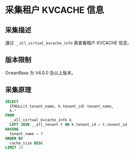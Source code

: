 # 采集租户 KVCACHE 信息

## 采集描述

通过 `__all_virtual_kvcache_info` 表查看租户 KVCACHE 信息。

## 版本限制

OceanBase 为 V4.0.0 及以上版本。

## 采集原理

```sql
SELECT
  IFNULL(t.tenant_name, k.tenant_id) tenant_name,
  k.*
FROM
  __all_virtual_kvcache_info k
  LEFT JOIN __all_tenant t ON k.tenant_id = t.tenant_id
HAVING
  tenant_name = ?
ORDER BY
  cache_size DESC
LIMIT 10
```
